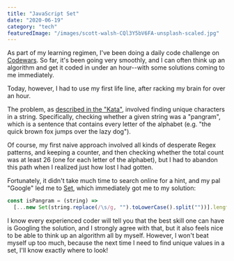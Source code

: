 ```yaml
---
title: "JavaScript Set"
date: "2020-06-19"
category: "tech"
featuredImage: "/images/scott-walsh-CQl3Y5bV6FA-unsplash-scaled.jpg"
---
```


As part of my learning regimen, I've been doing a daily code challenge on [Codewars](https://codewars.com). So far, it's been going very smoothly, and I can often think up an algorithm and get it coded in under an hour--with some solutions coming to me immediately.

Today, however, I had to use my first life line, after racking my brain for over an hour.

The problem, as [described in the "Kata"](https://www.codewars.com/kata/545cedaa9943f7fe7b000048/javascript), involved finding unique characters in a string. Specifically, checking whether a given string was a "pangram", which is a sentence that contains every letter of the alphabet (e.g. "the quick brown fox jumps over the lazy dog").

Of course, my first naive approach involved all kinds of desperate Regex patterns, and keeping a counter, and then checking whether the total count was at least 26 (one for each letter of the alphabet), but I had to abandon this path when I realized just how lost I had gotten.

Fortunately, it didn't take much time to search online for a hint, and my pal "Google" led me to [Set](https://developer.mozilla.org/en-US/docs/Web/JavaScript/Reference/Global_Objects/Set), which immediately got me to my solution:

```javascript
const isPangram = (string) =>
  [...new Set(string.replace(/\s/g, "").toLowerCase().split(""))].length >= 26;
```

I know every experienced coder will tell you that the best skill one can have is Googling the solution, and I strongly agree with that, but it also feels nice to be able to think up an algorithm all by myself. However, I won't beat myself up too much, because the next time I need to find unique values in a set, I'll know exactly where to look!
